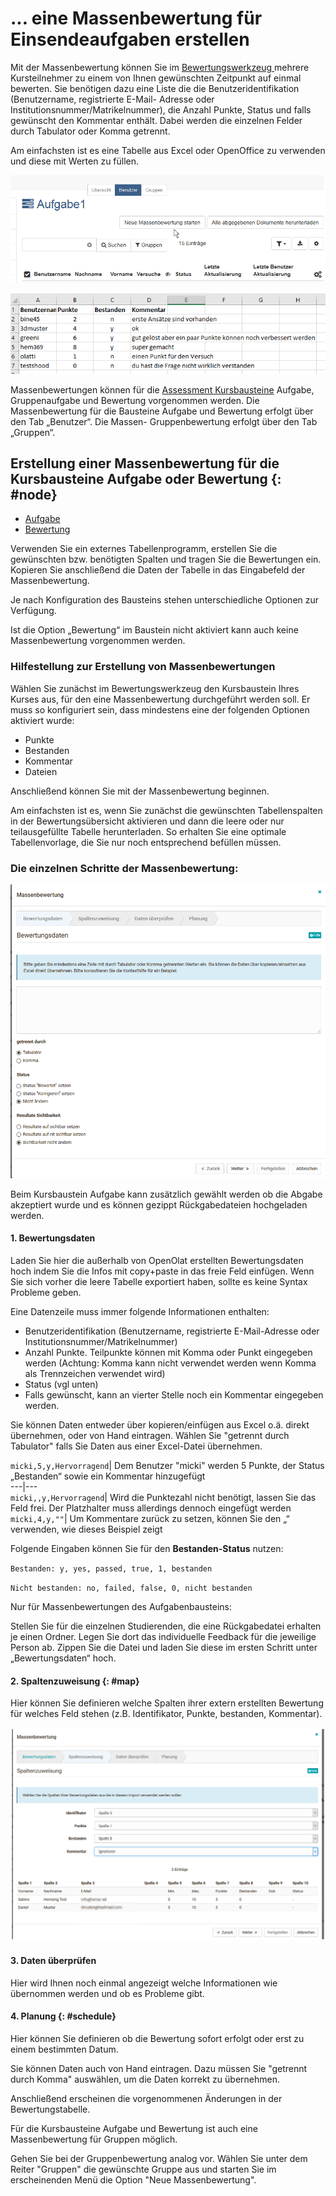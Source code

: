 # ... eine Massenbewertung für Einsendeaufgaben erstellen

Mit der Massenbewertung können Sie im [Bewertungswerkzeug
](../course_operation/Assessment_tool_-_overview.de.md)mehrere Kursteilnehmer zu
einem von Ihnen gewünschten Zeitpunkt auf einmal bewerten. Sie benötigen dazu
eine Liste die die Benutzeridentifikation (Benutzername, registrierte E-Mail-
Adresse oder Institutionsnummer/Matrikelnummer), die Anzahl Punkte, Status und
falls gewünscht den Kommentar enthält. Dabei werden die einzelnen Felder durch
Tabulator oder Komma getrennt.

Am einfachsten ist es eine Tabelle aus Excel oder OpenOffice zu verwenden und
diese mit Werten zu füllen.

![](assets/Massenbewertung.png)

![](assets/Tabelle_Massenbewertung.png)

Massenbewertungen können für die [Assessment
Kursbausteine](../course_elements/Assessment.de.md) Aufgabe,
Gruppenaufgabe und Bewertung vorgenommen werden. Die Massenbewertung für die
Bausteine Aufgabe und Bewertung erfolgt über den Tab „Benutzer“. Die Massen-
Gruppenbewertung erfolgt über den Tab „Gruppen“.

  

## Erstellung einer Massenbewertung für die Kursbausteine Aufgabe oder Bewertung {: #node}

  * [Aufgabe](../course_operation/Assessing_tasks_and_group_tasks.de.md)
  * [Bewertung](../course_operation/Assessment_of_course_modules.de.md)  

Verwenden Sie ein externes Tabellenprogramm, erstellen Sie die gewünschten
bzw. benötigten Spalten und tragen Sie die Bewertungen ein. Kopieren Sie
anschließend die Daten der Tabelle in das Eingabefeld der Massenbewertung.

Je nach Konfiguration des Bausteins stehen unterschiedliche Optionen zur
Verfügung.

Ist die Option „Bewertung“ im Baustein nicht aktiviert kann auch keine
Massenbewertung vorgenommen werden.

### Hilfestellung zur Erstellung von Massenbewertungen

Wählen Sie zunächst im Bewertungswerkzeug den Kursbaustein Ihres Kurses aus,
für den eine Massenbewertung durchgeführt werden soll. Er muss so konfiguriert
sein, dass mindestens eine der folgenden Optionen aktiviert wurde:

  * Punkte
  * Bestanden
  * Kommentar
  * Dateien

Anschließend können Sie mit der Massenbewertung beginnen.

Am einfachsten ist es, wenn Sie zunächst die gewünschten Tabellenspalten in
der Bewertungsübersicht aktivieren und dann die leere oder nur teilausgefüllte
Tabelle herunterladen. So erhalten Sie eine optimale Tabellenvorlage, die Sie
nur noch entsprechend befüllen müssen.

### Die einzelnen Schritte der Massenbewertung:

![](assets/Massenbewertung1a.png)

Beim Kursbaustein Aufgabe kann zusätzlich gewählt werden ob die Abgabe
akzeptiert wurde und es können gezippt Rückgabedateien hochgeladen werden.

  
#### 1. Bewertungsdaten

Laden Sie hier die außerhalb von OpenOlat erstellten Bewertungsdaten hoch
indem Sie die Infos mit copy+paste in das freie Feld einfügen. Wenn Sie sich
vorher die leere Tabelle exportiert haben, sollte es keine Syntax Probleme
geben.

Eine Datenzeile muss immer folgende Informationen enthalten:

  * Benutzeridentifikation (Benutzername, registrierte E-Mail-Adresse oder Institutionsnummer/Matrikelnummer)
  * Anzahl Punkte. Teilpunkte können mit Komma oder Punkt eingegeben werden (Achtung: Komma kann nicht verwendet werden wenn Komma als Trennzeichen verwendet wird)
  * Status (vgl unten)
  * Falls gewünscht, kann an vierter Stelle noch ein Kommentar eingegeben werden.

Sie können Daten entweder über kopieren/einfügen aus Excel o.ä. direkt
übernehmen, oder von Hand eintragen. Wählen Sie "getrennt durch Tabulator"
falls Sie Daten aus einer Excel-Datei übernehmen.

`micki,5,y,Hervorragend`| Dem Benutzer "micki" werden 5 Punkte, der Status
„Bestanden“ sowie ein Kommentar hinzugefügt  
---|---  
`micki,,y,Hervorragend`| Wird die Punktezahl nicht benötigt, lassen Sie das
Feld frei. Der Platzhalter muss allerdings dennoch eingefügt werden  
`micki,4,y,""`| Um Kommentare zurück zu setzen, können Sie den „“ verwenden,
wie dieses Beispiel zeigt  
  
Folgende Eingaben können Sie für den **Bestanden-Status** nutzen:

`Bestanden: y, yes, passed, true, 1, bestanden`

`Nicht bestanden: no, failed, false, 0, nicht bestanden`  
  

Nur für Massenbewertungen des Aufgabenbausteins:

Stellen Sie für die einzelnen Studierenden, die eine Rückgabedatei erhalten je
einen Ordner. Legen Sie dort das individuelle Feedback für die jeweilige
Person ab. Zippen Sie die Datei und laden Sie diese im ersten Schritt unter
„Bewertungsdaten“ hoch.

#### 2. Spaltenzuweisung {: #map}

Hier können Sie definieren welche Spalten ihrer extern erstellten Bewertung
für welches Feld stehen (z.B. Identifikator, Punkte, bestanden, Kommentar).

![](assets/Spaltenzuweisung.png)

#### 3. Daten überprüfen

Hier wird Ihnen noch einmal angezeigt welche Informationen wie übernommen
werden und ob es Probleme gibt.

#### 4. Planung {: #schedule}

Hier können Sie definieren ob die Bewertung sofort erfolgt oder erst zu einem
bestimmten Datum.

Sie können Daten auch von Hand eintragen. Dazu müssen Sie "getrennt durch
Komma" auswählen, um die Daten korrekt zu übernehmen.

Anschließend erscheinen die vorgenommenen Änderungen in der Bewertungstabelle.

  

Für die Kursbausteine Aufgabe und Bewertung ist auch eine Massenbewertung für
Gruppen möglich.

Gehen Sie bei der Gruppenbewertung analog vor. Wählen Sie unter dem Reiter
"Gruppen" die gewünschte Gruppe aus und starten Sie im erscheinenden Menü die
Option "Neue Massenbewertung".

  